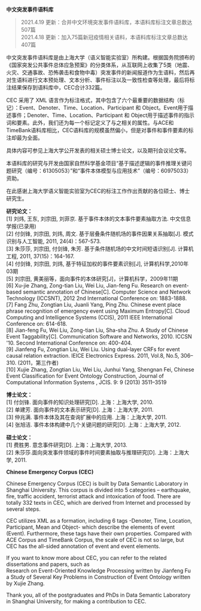 <b>中文突发事件语料库</b>

> 2021.4.19 更新：合并中文环境突发事件语料库，本语料库标注文章总数达507篇 <br>
> 2021.4.18 更新：加入75篇新冠疫情相关语料，本语料库标注文章总数达407篇

中文突发事件语料库是由上海大学（语义智能实验室）所构建。根据国务院颁布的《国家突发公共事件总体应急预案》的分类体系，从互联网上收集了5类（地震、火灾、交通事故、恐怖袭击和食物中毒）突发事件的新闻报道作为生语料，然后再对生语料进行文本预处理、文本分析、事件标注以及一致性检查等处理，最后将标注结果保存到语料库中，CEC合计332篇。

CEC 采用了 XML 语言作为标注格式，其中包含了六个最重要的数据结构（标记）：Event、Denoter、Time、Location、Participant 和 Object。Event用于描述事件；Denoter、Time、Location、Participant 和 Object用于描述事件的指示词和要素。此外，我们还为每一个标记定义了与之相关的属性。与ACE和TimeBank语料库相比，CEC语料库的规模虽然偏小，但是对事件和事件要素的标注却最为全面。

具体内容可参见上海大学公开发表的相关硕士博士论文，以及期刊会议论文等。<br/>

本语料库的研究与开发由国家自然科学基金项目“基于描述逻辑的事件推理关键问题研究（编号：61305053）”和“事件本体模型与应用技术”（编号：60975033）资助。<br/>

在此感谢上海大学语义智能实验室为CEC的标注工作作出贡献的各位硕士、博士研究生。

**研究论文：**  
[1] 刘炜, 王东, 刘宗田, 刘菲京. 基于事件本体的文本事件要素抽取方法. 中文信息学报(已录用)<br/>
[2] 付剑锋, 刘宗田, 刘炜, 周文. 基于层叠条件随机场的事件因果关系抽取[J]. 模式识别与人工智能, 2011, 24(4)：567-573.<br/>
[3] 朱莎莎, 刘宗田, 付剑锋, 朱芳. 基于条件随机场的中文时间短语识别[J]. 计算机工程, 2011, 37(15)：164-167. <br/>
[4] 付剑锋, 刘宗田, 刘炜, 基于特征加权的事件要素识别[J], 计算机科学,2010年03期<br/>
[5] 刘宗田, 黄美丽等，面向事件的本体研究[J]，计算机科学，2009年11期<br/>
[6] Xu-jie Zhang, Zong-tian Liu, Wei Liu, Jian-feng Fu. Research on event-based semantic annotation of Chinese[C]. Computer Science and Network Technology (ICCSNT), 2012 2nd International Conference on: 1883-1888.<br/>
[7] Fang Zhu, Zongtian Liu, Juanli Yang, Ping Zhu. Chinese event place phrase recognition of emergency event using Maximum Entropy[C]. Cloud Computing and Intelligence Systems (CCIS), 2011 IEEE International Conference on: 614-618.<br/>
[8] Jian-feng Fu, Wei Liu, Zong-tian Liu, Sha-sha Zhu. A Study of Chinese Event Taggability[C]. Communication Software and Networks, 2010. ICCSN '10. Second International Conference on: 400-404.<br/>
[9] Jianfeng Fu, Zongtian Liu, Wei Liu. Using dual-layer CRFs for event causal relation extraction. IEICE Electronics Express. 2011, Vol.8, No.5, 306–310. (2011，第三作者)<br/>
[10] Xujie Zhang, Zongtian Liu, Wei Liu, Junhui Yang, Shengnan Fei, Chinese Event Classification for Event Ontology Construction, Journal of Computational Information Systems , JCIS. 9: 9 (2013) 3511–3519<br/>

**博士论文：**  
[1] 付剑锋. 面向事件的知识处理研究[D]. 上海：上海大学, 2010.<br/>
[2] 单建芳. 面向事件的文本表示研究[D]. 上海：上海大学, 2011.<br/>
[3] 仲兆满. 事件本体及其在查询扩展中的应用. 上海：上海大学, 2011.<br/>
[4] 张旭洁. 事件本体构建中几个关键问题的研究[D]. 上海：上海大学, 2012.<br/>

**硕士论文：**  
[1] 费胜男. 意念事件研究[D]. 上海：上海大学, 2013.<br/>
[2] 朱莎莎.面向突发事件领域的事件时间要素抽取与推理研究[D]. 上海：上海大学, 2011.<br/>



<b>Chinese Emergency Corpus (CEC)</b>

Chinese Emergency Corpus (CEC) is built by Data Semantic Laboratory in Shanghai University. This corpus is divided into 5 categories – earthquake, fire, traffic accident, terrorist attack and intoxication of food. There are totally 332 texts in CEC, which are derived from Internet and processed by several steps.

CEC utilizes XML as a formation, including 6 tags -Denoter, Time, Location, Participant, Mean and Object- which describe the elements of event (Event). Furthermore, these tags have their own properties. Compared with ACE Corpus and TimeBank Corpus, the scale of CEC is not so large, but CEC has the all-sided annotation of event and event elements.

If you want to know more about CEC, you can refer to the related dissertations and papers, such as<br/> Research on Event-Oriented Knowledge Processing written by Jianfeng Fu<br/> a Study of Several Key Problems in Construction of Event Ontology written by Xujie Zhang.

Thank you, all of the postgraduates and PhDs in Data Semantic Laboratory in Shanghai University, for making a contribution to CEC.